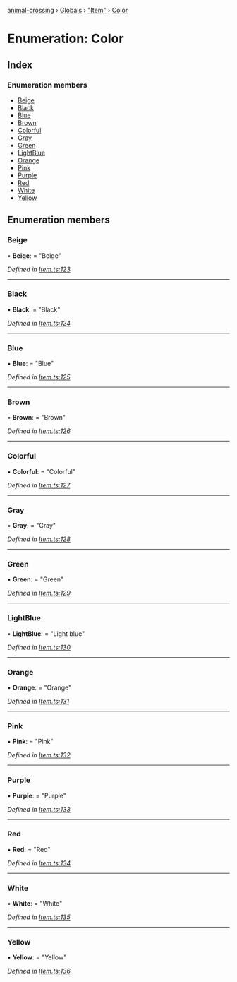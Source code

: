 [animal-crossing](../README.md) › [Globals](../globals.md) › ["Item"](../modules/_item_.md) › [Color](_item_.color.md)

# Enumeration: Color

## Index

### Enumeration members

* [Beige](_item_.color.md#beige)
* [Black](_item_.color.md#black)
* [Blue](_item_.color.md#blue)
* [Brown](_item_.color.md#brown)
* [Colorful](_item_.color.md#colorful)
* [Gray](_item_.color.md#gray)
* [Green](_item_.color.md#green)
* [LightBlue](_item_.color.md#lightblue)
* [Orange](_item_.color.md#orange)
* [Pink](_item_.color.md#pink)
* [Purple](_item_.color.md#purple)
* [Red](_item_.color.md#red)
* [White](_item_.color.md#white)
* [Yellow](_item_.color.md#yellow)

## Enumeration members

###  Beige

• **Beige**: = "Beige"

*Defined in [Item.ts:123](https://github.com/Norviah/animal-crossing/blob/8493ef6/module/types/Item.ts#L123)*

___

###  Black

• **Black**: = "Black"

*Defined in [Item.ts:124](https://github.com/Norviah/animal-crossing/blob/8493ef6/module/types/Item.ts#L124)*

___

###  Blue

• **Blue**: = "Blue"

*Defined in [Item.ts:125](https://github.com/Norviah/animal-crossing/blob/8493ef6/module/types/Item.ts#L125)*

___

###  Brown

• **Brown**: = "Brown"

*Defined in [Item.ts:126](https://github.com/Norviah/animal-crossing/blob/8493ef6/module/types/Item.ts#L126)*

___

###  Colorful

• **Colorful**: = "Colorful"

*Defined in [Item.ts:127](https://github.com/Norviah/animal-crossing/blob/8493ef6/module/types/Item.ts#L127)*

___

###  Gray

• **Gray**: = "Gray"

*Defined in [Item.ts:128](https://github.com/Norviah/animal-crossing/blob/8493ef6/module/types/Item.ts#L128)*

___

###  Green

• **Green**: = "Green"

*Defined in [Item.ts:129](https://github.com/Norviah/animal-crossing/blob/8493ef6/module/types/Item.ts#L129)*

___

###  LightBlue

• **LightBlue**: = "Light blue"

*Defined in [Item.ts:130](https://github.com/Norviah/animal-crossing/blob/8493ef6/module/types/Item.ts#L130)*

___

###  Orange

• **Orange**: = "Orange"

*Defined in [Item.ts:131](https://github.com/Norviah/animal-crossing/blob/8493ef6/module/types/Item.ts#L131)*

___

###  Pink

• **Pink**: = "Pink"

*Defined in [Item.ts:132](https://github.com/Norviah/animal-crossing/blob/8493ef6/module/types/Item.ts#L132)*

___

###  Purple

• **Purple**: = "Purple"

*Defined in [Item.ts:133](https://github.com/Norviah/animal-crossing/blob/8493ef6/module/types/Item.ts#L133)*

___

###  Red

• **Red**: = "Red"

*Defined in [Item.ts:134](https://github.com/Norviah/animal-crossing/blob/8493ef6/module/types/Item.ts#L134)*

___

###  White

• **White**: = "White"

*Defined in [Item.ts:135](https://github.com/Norviah/animal-crossing/blob/8493ef6/module/types/Item.ts#L135)*

___

###  Yellow

• **Yellow**: = "Yellow"

*Defined in [Item.ts:136](https://github.com/Norviah/animal-crossing/blob/8493ef6/module/types/Item.ts#L136)*

